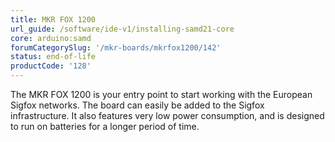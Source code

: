 ```yaml
---
title: MKR FOX 1200
url_guide: /software/ide-v1/installing-samd21-core
core: arduino:samd
forumCategorySlug: '/mkr-boards/mkrfox1200/142'
status: end-of-life
productCode: '128'
---
```


The MKR FOX 1200 is your entry point to start working with the European Sigfox networks. The board can easily be added to the Sigfox infrastructure. It also features very low power consumption, and is designed to run on batteries for a longer period of time.